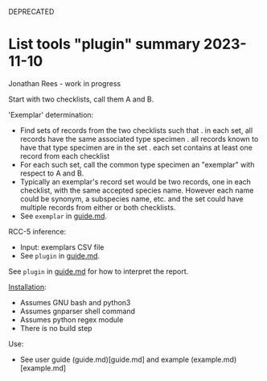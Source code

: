 DEPRECATED


# List tools "plugin" summary 2023-11-10

Jonathan Rees - work in progress

Start with two checklists, call them A and B.

'Exemplar' determination:
- Find sets of records from the two checklists such that
    . in each set, all records have the same associated type specimen
    . all records known to have that type specimen are in the set
    . each set contains at least one record from each checklist
- For each such set, call the common type specimen an "exemplar"
  with respect to A and B.
- Typically an exemplar's record set would be two records, one in each
  checklist, with the same accepted species name.  However each name could
  be synonym, a subspecies name, etc. and the set could have multiple
  records from either or both checklists.
- See `exemplar` in [guide.md](guide.md#exemplar).

RCC-5 inference:
- Input: exemplars CSV file
- See `plugin` in [guide.md](guide.md#plugin).

See `plugin` in [guide.md](guide.md#plugin) for how to interpret the report.


[Installation](guide#installation):
- Assumes GNU bash and python3
- Assumes gnparser shell command
- Assumes python regex module
- There is no build step

Use:
- See user guide (guide.md)[guide.md] and example (example.md)[example.md]

